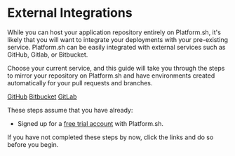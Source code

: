 # External Integrations

While you can host your application repository entirely on Platform.sh, it's likely that you will want to integrate your deployments with your pre-existing service. Platform.sh can be easily integrated with external services such as GitHub, Gitlab, or Bitbucket.

Choose your current service, and this guide will take you through the steps to mirror your repository on Platform.sh and have environments created automatically for your pull requests and branches.


<div class="buttons">
  <a href="/administration/integrations/github.html" class="button-link">GitHub</a>
  <a href="/administration/integrations/bitbucket.html" class="button-link">Bitbucket</a>
  <a href="/administration/integrations/gitlab.html" class="button-link">GitLab</a>
</div>

These steps assume that you have already:

* Signed up for a [free trial account](https://accounts.platform.sh/platform/trial/general/setup) with Platform.sh.

If you have not completed these steps by now, click the links and do so before you begin.
